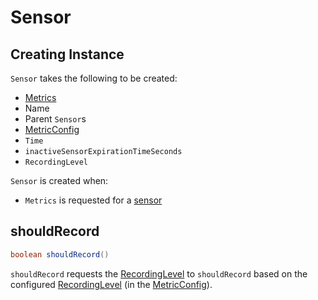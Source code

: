# Sensor

## Creating Instance

`Sensor` takes the following to be created:

* <span id="registry"> [Metrics](Metrics.md)
* <span id="name"> Name
* <span id="parents"> Parent `Sensor`s
* <span id="config"> [MetricConfig](MetricConfig.md)
* <span id="time"> `Time`
* <span id="inactiveSensorExpirationTimeSeconds"> `inactiveSensorExpirationTimeSeconds`
* <span id="recordingLevel"> `RecordingLevel`

`Sensor` is created when:

* `Metrics` is requested for a [sensor](Metrics.md#sensor)

## <span id="shouldRecord"> shouldRecord

```java
boolean shouldRecord()
```

`shouldRecord` requests the [RecordingLevel](#recordingLevel) to `shouldRecord` based on the configured [RecordingLevel](MetricConfig.md#recordLevel) (in the [MetricConfig](#config)).

